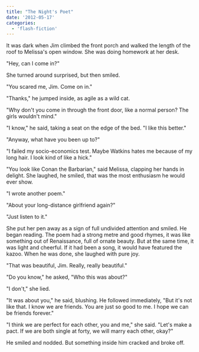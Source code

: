```yaml
---
title: "The Night's Poet"
date: '2012-05-17'
categories:
  - 'flash-fiction'
---
```


It was dark when Jim climbed the front porch and walked the length of the roof
to Melissa's open window. She was doing homework at her desk.

<!-- truncate -->

"Hey, can I come in?"

She turned around surprised, but then smiled.

"You scared me, Jim. Come on in."

"Thanks," he jumped inside, as agile as a wild cat.

"Why don't you come in through the front door, like a normal person? The girls
wouldn't mind."

"I know," he said, taking a seat on the edge of the bed. "I like this better."

"Anyway, what have you been up to?"

"I failed my socio-economics test. Maybe Watkins hates me because of my long
hair. I look kind of like a hick."

"You look like Conan the Barbarian," said Melissa, clapping her hands in
delight. She laughed, he smiled, that was the most enthusiasm he would ever
show.

"I wrote another poem."

"About your long-distance girlfriend again?"

"Just listen to it."

She put her pen away as a sign of full undivided attention and smiled. He began
reading. The poem had a strong metre and good rhymes, it was like something out
of Renaissance, full of ornate beauty. But at the same time, it was light and
cheerful. If it had been a song, it would have featured the kazoo. When he was
done, she laughed with pure joy.

"That was beautiful, Jim. Really, really beautiful."

"Do you know," he asked, "Who this was about?"

"I don't," she lied.

"It was about you," he said, blushing. He followed immediately, "But it's not
like that. I know we are friends. You are just so good to me. I hope we can be
friends forever."

"I think we are perfect for each other, you and me," she said. "Let's make a
pact. If we are both single at forty, we will marry each other, okay?"

He smiled and nodded. But something inside him cracked and broke off.
